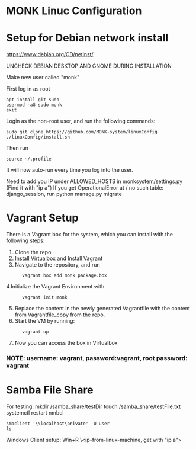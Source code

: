 # MONK Linuc Configuration

# Setup for Debian network install
https://www.debian.org/CD/netinst/

UNCHECK DEBIAN DESKTOP AND GNOME DURING INSTALLATION

Make new user called "monk"

First log in as root

    apt install git sudo
    usermod -aG sudo monk
    exit
    
Login as the non-root user, and run the following commands:

    sudo git clone https://github.com/MONK-system/linuxConfig
    ./linuxConfig/install.sh
    

Then run 
    
    source ~/.profile
    
It will now auto-run every time you log into the user.

Need to add you IP under ALLOWED_HOSTS in monksystem/settings.py (Find it with "ip a")
If you get OperationalError at / no such table: django_session, run python manage.py migrate 

# Vagrant Setup
There is a Vagrant box for the system, which you can install with the following steps:
1. Clone the repo
2. [Install Virtualbox](https://www.virtualbox.org/wiki/Downloads) and [Install Vagrant](https://developer.hashicorp.com/vagrant/install?product_intent=vagrant#linux)
3. Navigate to the repository, and run 
```
      vagrant box add monk package.box
```
4.Initialize the Vagrant Environment with 
```
      vagrant init monk
```
5. Replace the content in the newly generated Vagrantfile with the content from Vagrantfile_copy from the repo.
6. Start the VM by running:
```
      vagrant up
```
7. Now you can access the box in Virtualbox

### NOTE: username: vagrant, password:vagrant, root password: vagrant

# Samba File Share 

For testing:
    mkdir /samba_share/testDir
    touch /samba_share/testFile.txt
    systemctl restart nmbd

    smbclient '\\localhost\private' -U user
    ls

Windows Client setup:
    Win+R
    \\<ip-from-linux-machine, get with "ip a">
    
